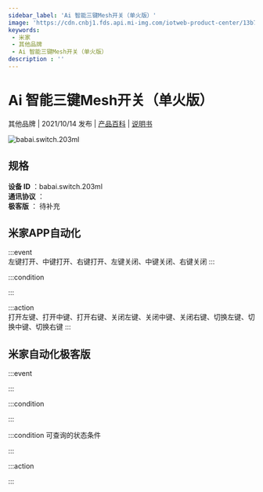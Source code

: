 ```yaml
---
sidebar_label: 'Ai 智能三键Mesh开关（单火版）'
image: 'https://cdn.cnbj1.fds.api.mi-img.com/iotweb-product-center/13b760a58f465c95ae8f0ffc34839ae9_1631789657324.png?GalaxyAccessKeyId=AKVGLQWBOVIRQ3XLEW&Expires=9223372036854775807&Signature=S60pog2pr9zKyKSsKKKEVwEF46E='
keywords: 
 - 米家
 - 其他品牌
 - Ai 智能三键Mesh开关（单火版）
description : ''
---
```

# Ai 智能三键Mesh开关（单火版）

其他品牌 | 2021/10/14 发布 | [产品百科](https://home.mi.com/webapp/content/baike/product/index.html?model=babai.switch.203ml/) | [说明书](https://home.mi.com/views/introduction.html?model=babai.switch.203ml&region=cn)

![babai.switch.203ml](https://cdn.cnbj1.fds.api.mi-img.com/iotweb-product-center/13b760a58f465c95ae8f0ffc34839ae9_1631789657324.png?GalaxyAccessKeyId=AKVGLQWBOVIRQ3XLEW&Expires=9223372036854775807&Signature=S60pog2pr9zKyKSsKKKEVwEF46E=)

## 规格  
> 
**设备 ID** ：babai.switch.203ml  
**通讯协议** ：  
**极客版**  ： 待补充 


## 米家APP自动化  

:::event  
左键打开、中键打开、右键打开、左键关闭、中键关闭、右键关闭
:::

:::condition  

:::

:::action   
打开左键、打开中键、打开右键、关闭左键、关闭中键、关闭右键、切换左键、切换中键、切换右键
:::

## 米家自动化极客版  

:::event  

:::

:::condition  

:::

:::condition 可查询的状态条件  

:::

:::action  

:::

        

